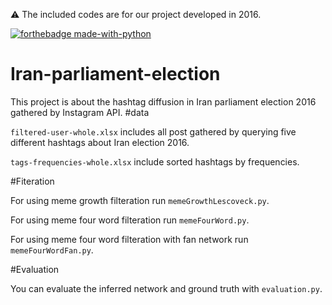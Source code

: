 :warning: The included codes are for our project developed in 2016.

[![forthebadge made-with-python](http://ForTheBadge.com/images/badges/made-with-python.svg)](https://www.python.org/)
# Iran-parliament-election

This project is about the hashtag diffusion in Iran parliament election 2016 gathered by Instagram API.
#data 

`filtered-user-whole.xlsx` includes all post gathered by querying five different hashtags about Iran election 2016.

`tags-frequencies-whole.xlsx` include sorted hashtags by frequencies.

#Fiteration

For using meme growth filteration run `memeGrowthLescoveck.py`. 

For using meme four word filteration run `memeFourWord.py`.

For using meme four word filteration with fan network run `memeFourWordFan.py`.

#Evaluation

You can evaluate the inferred network and ground truth with `evaluation.py`.


